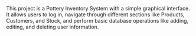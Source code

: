 This project is a Pottery Inventory System with a simple graphical interface. It allows users to log in, navigate through different sections like Products, Customers, and Stock, and perform basic database operations like adding, editing, and deleting user information.
